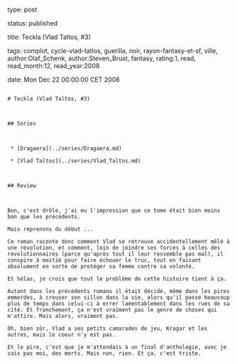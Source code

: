 type: post
status: published
title: Teckla (Vlad Taltos, #3)
tags:  complot,  cycle-vlad-tatlos,  guerilla,  noir,  rayon-fantasy-et-sf,  ville, author:Olaf_Schenk, author:Steven_Brust, fantasy, rating:1, read, read_month:12, read_year:2008
date: Mon Dec 22 00:00:00 CET 2008
~~~~~~
# Teckla (Vlad Taltos, #3)

## Series

 * [Dragaera](../series/Dragaera.md)
 * [Vlad Taltos](../series/Vlad_Taltos.md)

## Review

Bon, c'est drôle, j'ai eu l'impression que ce tome était bien moins bon que les précédents.  
Mais reprenons du début ...  
Ce roman raconte donc comment Vlad se retrouve accidentellement mêlé à une révolution, et comment, loin de joindre ses forces à celles des révolutionnaires (parce qu'après tout il leur ressemble pas mal), il conspire à moitié pour faire échouer le truc, tout en faisant absolument en sorte de protéger sa femme contre sa volonté.  
Et hélas, je crois que tout le problème de cette histoire tient à ça.  
Autant dans les précédents romans il était décidé, même dans les pires emmerdes, à creuser son sillon dans la vie, alors qu'il passe beaucoup plus de temps dans celui-ci à errer lamentablement dans les rues de sa cité. Et franchement, ça n'est vraiment pas le genre de choses qui m'attire. Mais alors, vraiment pas.  
Oh, bien sûr, Vlad a ses petits camarades de jeu, Kragar et les autres, mais le coeur n'y est pas.  
Et le pire, c'est que je m'attendais à un final d'anthologie, avec je sais pas moi, des morts. Mais non, rien. Et ça, c'est triste.